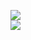 [![](https://img.shields.io/badge/Made%20With-Github%20Spray-lightgrey.svg?style=for-the-badge&logo=github)](https://github.com/Annihil/github-spray#7370)  
[![](https://i.imgur.com/2DrTn0Z.gif)](https://github.com/Annihil/github-spray)